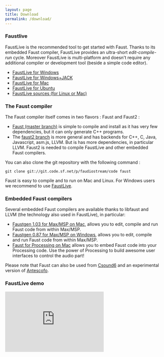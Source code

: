 ```yaml
---
layout: page
title: Download
permalink: /download/
---
```



### Faustlive ###
FaustLive is the recommended tool to get started with Faust. Thanks to its embedded Faust compiler, FaustLive provides an ultra-short _edit-compile-run_ cycle. Moreover FaustLive is multi-platform and doesn't require any additional compiler or development tool (beside a simple code editor).

+ [FaustLive for Windows](https://sourceforge.net/projects/faudiostream/files/FaustLive-Windows-2.30.zip/download)
+ [FaustLive for Windows+JACK](https://sourceforge.net/projects/faudiostream/files/FaustLive-Windows-Jack-2.30.zip/download)
+ [FaustLive for Mac](https://sourceforge.net/projects/faudiostream/files/FaustLive-OSX-2.40.dmg/download)
+ [FaustLive for Ubuntu](http://sourceforge.net/projects/faudiostream/files/FaustLive-ubuntu-x86_64-2.43.zip/download)
+ [FaustLive sources (for Linux or Mac)](https://sourceforge.net/projects/faudiostream/files/FaustLive-sources-2.41.tgz/download)


### The Faust compiler ###
The Faust compiler itself comes in two flavors : Faust and Faust2 :

+ [Faust (master branch)](https://sourceforge.net/projects/faudiostream/files/faust-0.9.73.tgz/download) is simple to compile and install as it has very few dependencies, but it can only generate C++ programs.
+ The [faust2 branch](https://sourceforge.net/projects/faudiostream/files/faust-2.0.a41.tgz/download) is more general and has backends for C++, C, Java, Javascript, asm.js, LLVM. But is has more dependencies, in particular LLVM. Faust2 is needed to compile FaustLive and other embedded Faust compilers.

You can also clone the git repository with the following command :

	git clone git://git.code.sf.net/p/faudiostream/code faust

Faust is easy to compile and to run on Mac and Linux. For Windows users we recommend to use [FaustLive](https://sourceforge.net/projects/faudiostream/files/FaustLive-Windows-Jack-2.30.zip/download).

### Embedded Faust compilers ###
Several embedded Faust compilers are available thanks to libfaust and LLVM (the technology also used in FaustLive), in particular:

+ [Faustgen 1.03 for Max/MSP on Mac](https://sourceforge.net/projects/faudiostream/files/faustgen-1.03-LLVM-3.4.mxo.zip/download), allows you to edit, compile and run Faust code from within Max/MSP.
+ [Faustgen 0.87 for Max/MSP on Windows](http://sourceforge.net/projects/faudiostream/files/faustgen-0.87.tgz/download), allows you to edit, compile and run Faust code from within Max/MSP.
+ [Faust for Processing on Mac](https://sourceforge.net/projects/faudiostream/files/faustProcessing.zip/download) allows you to embed Faust code into your Processing code. Use the power of Processing to build awesome user interfaces to control the audio part!  

Please note that Faust can also be used from [Csound6](http://www.youtube.com/watch?v=y8Hjl_LHHU4) and an experimental version of [Antescofo](https://www.youtube.com/watch?v=HFTw387rJto).

### FaustLive demo ###
<iframe id="ytplayer" type="text/html" width="320" height="195" src="http://www.youtube.com/embed/8ZUD2c5D-PU" frameborder="0" />
